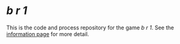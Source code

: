 # *b r 1*

This is the code and process repository for the game *b r 1*. See the [information page](info/) for more detail.
